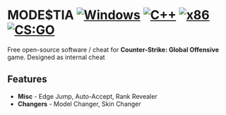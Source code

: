 # MODE$TIA [![Windows](https://img.shields.io/badge/platform-Windows-0078d7.svg)](https://en.wikipedia.org/wiki/Microsoft_Windows) [![C++](https://img.shields.io/badge/language-C%2B%2B-%23f34b7d.svg)](https://en.wikipedia.org/wiki/C%2B%2B) [![x86](https://img.shields.io/badge/arch-x86-red.svg)](https://en.wikipedia.org/wiki/X86) [![CS:GO](https://img.shields.io/badge/game-CS%3AGO-yellow.svg)](https://store.steampowered.com/app/730/CounterStrike_Global_Offensive/)
Free open-source software / cheat for **Counter-Strike: Global Offensive** game. Designed as internal cheat

## Features
* **Misc** - Edge Jump, Auto-Accept, Rank Revealer
* **Changers** - Model Changer, Skin Changer
